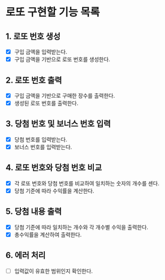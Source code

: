 # 로또 구현할 기능 목록

## 1. 로또 번호 생성

- [X] 구입 금액을 입력받는다.
- [X] 구입 금액을 기반으로 로또 번호를 생성한다.

## 2. 로또 번호 출력

- [X] 구입 금액을 기반으로 구매한 장수를 출력한다.
- [X] 생성된 로또 번호를 출력한다.

## 3. 당첨 번호 및 보너스 번호 입력

- [X] 당첨 번호를 입력받는다.
- [X] 보너스 번호를 입력받는다.

## 4. 로또 번호와 당첨 번호 비교

- [X] 각 로또 번호와 당첨 번호를 비교하여 일치하는 숫자의 개수를 센다.
- [X] 당첨 기준에 따라 수익률을 계산한다.

## 5. 당첨 내용 출력

- [X] 당첨 기준에 따라 일치하는 개수와 각 개수별 수익을 출력한다.
- [X] 총수익률을 계산하여 출력한다.

## 6. 에러 처리

- [ ] 입력값이 유효한 범위인지 확인한다.
